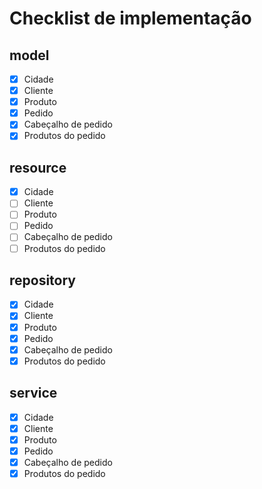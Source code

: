 # Checklist de implementação
## model
- [x] Cidade
- [x] Cliente
- [x] Produto
- [x] Pedido
- [x] Cabeçalho de pedido
- [x] Produtos do pedido
## resource
- [x] Cidade
- [ ] Cliente
- [ ] Produto
- [ ] Pedido
- [ ] Cabeçalho de pedido
- [ ] Produtos do pedido
## repository
- [x] Cidade
- [x] Cliente
- [x] Produto
- [x] Pedido
- [x] Cabeçalho de pedido
- [x] Produtos do pedido
## service
- [x] Cidade
- [x] Cliente
- [x] Produto
- [x] Pedido
- [x] Cabeçalho de pedido
- [x] Produtos do pedido
